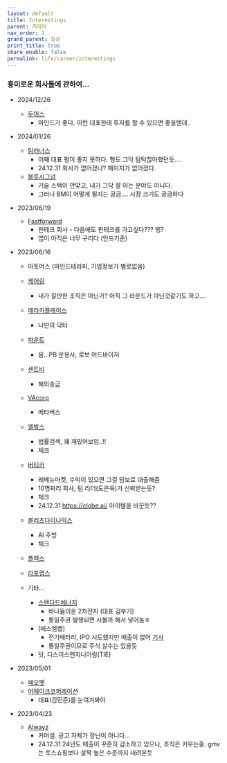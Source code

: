 ```yaml
---
layout: default
title: Interestings
parent: 커리어
nav_order: 1
grand_parent: 일상
print_title: true
share_enable: false
permalink: life/career/interestings
---
```


### 흥미로운 회사들에 관하여...
  
  
- 2024/12/26
  - [두어스](https://doerscorp.notion.site/ZVZO-6b2b76ec3f0f42fb8e74bf4ccec401e1)
    - 마인드가 좋다. 이런 대표한테 투자를 할 수 있으면 좋을텐데..

- 2024/01/26
  - [팀러너스](https://teamlearners.career.greetinghr.com/)
    - 어째 대표 평이 좋지 못하다. 형도 그닥 탐탁찮아했던듯....
    - 24.12.31 회사가 없어졌나? 페이지가 없어졌다.
  - [블루시그넘](https://bluesignum2023.career.greetinghr.com/)
    - 기술 스택이 안맞고, 내가 그닥 잘 아는 분야도 아니다.
    - 그러나 BM이 어떻게 될지는 궁금.... 시장 크기도 궁금하다

- 2023/06/19
  - [Fastforward](https://domino.is/)
    - 핀테크 회사 - 다음에도 핀테크를 가고싶다??? 엥? 
    - 앱이 아직은 너무 구리다 (안드기준)
  
- 2023/06/16 
  - 아토머스 (마인드테라피, 기업정보가 별로없음)
  - [케어링](https://recruit.caring.co.kr/)
    - 내가 갈만한 조직은 아닌가? 아직 그 라운드가 아닌것같기도 하고....
  - [메라키플레이스](https://career.my-doctor.io/)
    - 나만의 닥터
  - [파운트](https://fount.career.greetinghr.com/home)
    - 음.. PB 운용사, 로보 어드바이저
  - [센트비](http://company.sentbe.com/)
    - 해외송금
  - [VAcorp](http://www.vacorp.co.kr/home/v2/)
    - 메타버스
  - [엘박스](https://lbox.kr/)
    - 법률검색, 꽤 재밌어보임..!!
    - 체크
  - [버티카](https://revenue.market/ko/team/)
    - 레베뉴마켓, 수익이 있으면 그걸 담보로 대출해줌
    - 10명짜리 회사, 팀 리더(도은욱)가 신뢰받는듯?
    - 체크
    - 24.12.31 https://clobe.ai/ 아이템을 바꾼듯??
  - [블리츠다이나믹스](https://team.blitz-dynamics.com/bcc62330-3988-4a1d-a33b-6668308d3138)
    - AI 주방
    - 체크
  - [플렉스](https://flex.team/)
  - [라포랩스](https://www.rapportlabs.kr/)

  - 기타...
    - [스탠다드에너지](https://stndenergy.com/)
      - 바나듐이온 2차전지 (대표 김부기)
      - 통일주권 발행되면 사볼까 해서 넣어놈ㅎ
    - [에스엠랩]
      - 전기배터리, IPO 시도했지만 매출이 없어 [기사](http://www.thebell.co.kr/free/content/ArticleView.asp?key=202212211124235200102856&svccode=00&page=1&sort=thebell_check_time)
      - 통일주권이므로 주식 살수는 있을듯
    - 닷, 디스이스엔지니어링(TIE)

- 2023/05/01
  - [페오펫](https://www.peopet.co.kr/)
  - [어웨이크코퍼레이션](https://creator.ly/)
    - 대표(김민준)를 눈여겨봐야

- 2023/04/23
  - [Alwayz](https://team.alwayz.co/)
    - 커머셜. 공고 자체가 장난이 아니다...
    - 24.12.31 24년도 매출이 꾸준히 감소하고 있으나, 조직은 키우는중. gmv 는 토스쇼핑보다 살짝 높은 수준까지 내려온듯
